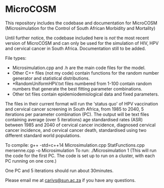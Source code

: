 # MicroCOSM
This repository includes the codebase and documentation for MicroCOSM (Microsimulation for the Control of South African Morbidity and Mortality)

Until further notice, the codebase included here is _not_ the most recent version of MicroCOSM and can only be used for the simulation of HIV, HPV and cervical cancer in South Africa. 
Documentation still to be added.

File types:
* Microsimulation.cpp and .h are the main code files for the model.
* Other C++ files (not my code) contain functions for the random number generator and statistical distributions. 
* *RandomUniformHPV.txt files numbered from 1-100 contain random numbers that generate the best fitting parameter combinations.
* Other txt files contain epidemiodemiological data and fixed parameters.

The files in their current format will run the 'status quo' of HPV vaccination and cervical cancer screening in South Africa, from 1985 to 2040, 5 iterations per parameter combination (PC). The output will be text files containing average (over 5 iterations) age standardised rates (ASR) between 1985 and 2040 of cervical cancer incidence, diagnosed cervical cancer incidence, and cervical cancer death, standardised using two different standard world populations. 

To compile: g++ -std=c++14 Microsimulation.cpp StatFunctions.cpp mersenne.cpp -o Microsimulation
To run: ./Microsimulation 1 (This will run the code for the first PC. The code is set up to run on a cluster, with each PC running on one core.)

One PC and 5 iterations should run about 30minutes.

Please email me at carivs@sun.ac.za if you have any questions.

